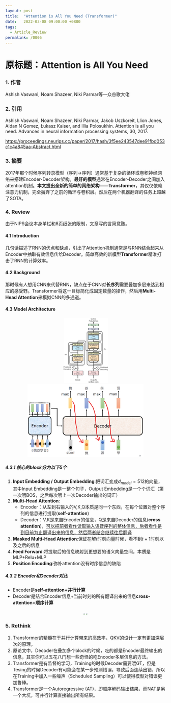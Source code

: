 ```yaml
---
layout: post
title:  "Attention is All You Need (Transformer)"
date:   2022-03-08 09:00:00 +0800
tags:
  - Article_Review
permalink: /0005
---
```


# 原标题：Attention is All You Need

### 1. 作者

Ashish Vaswani, Noam Shazeer, Niki Parmar等一众谷歌大佬

### 2. 引用

 Ashish Vaswani, Noam Shazeer, Niki Parmar, Jakob Uszkoreit, Llion Jones, Aidan N Gomez, Łukasz Kaiser, and Illia Polosukhin. Attention is all you need. Advances in neural information processing systems, 30, 2017.

https://proceedings.neurips.cc/paper/2017/hash/3f5ee243547dee91fbd053c1c4a845aa-Abstract.html

### 3. 摘要

2017年那个时候序列转录模型（序列→序列）通常基于复杂的循环或卷积神经网络来搭建Encoder-Decoder架构。**最好的模型**通常在Encoder-Decoder之间加入attention机制。**本文提出全新的简单的网络架构——Transformer**，其仅仅依赖注意力机制，完全摒弃了之前的循环与卷积层。然后在两个机器翻译的任务上超越了SOTA。

### 4. Review

由于NIPS会议本身单栏和8页纸张的限制，文章写的言简意赅。

#### 4.1 Introduction

几句话描述了RNN的优点和缺点，引出了Attention机制通常是与RNN结合起来从Encoder中抽取有效信息传给Decoder。简单高效的新模型**Transformer**精准打击了RNN的计算效率。

#### 4.2 Background

那时候有人想用CNN来代替RNN，缺点在于CNN对**长序列**需要叠加多层来达到相应的感受野。Transformer将这一目标简化成固定数量的操作，然后用**Multi-Head Attention**来模拟CNN的多通道。

#### 4.3 Model Architecture

<center class="half">
    <img src="assets\images\article\1.jpg" style="zoom: 20%;" />
    <img src="assets\images\article\2.jpg" style="zoom:40%;" />
</center>



##### 4.3.1 核心的block分为以下5个

1. **Input Embedding / Output Embedding**:把词汇变成$d_{model}=512$的向量，其中Input Embedding是一整个句子，Output Embedding是一个个词汇（第一次喂BOS，之后每次喂上一次Decoder输出的词汇）
2. **Multi-Head Attention**:
   - Encoder：从左到右输入的V,K,Q本质是同一个东西，在每个位置对整个序列的信息进行提取(**self-attention**)
   - Decoder：V,K是来自Encoder的信息，Q是来自Decoder的信息(**cross attention**)，<u>可以把前者看作读取输入语音序列的整体信息，后者看作是到目前为止翻译出来的信息，然后两者结合继续往后翻译</u>
3. **Masked Multi-Head Attention**:保证在解$t$时刻向量时候，看不到$t+1$时刻以及之后的信息
4. **Feed Forward**:将提取后的信息映射到更想要的语义向量空间，本质是MLP+Relu+MLP
5. **Position Encoding**:弥补attention没有时序信息的缺陷

##### 4.3.2 Encoder和Decoder对比

- Encoder是**self-attention+并行计算**
- Decoder是结合Encoder信息+当前时刻的所有翻译出来的信息**cross-attention+顺序计算**

<center class="half">
    <img src="F:\Github\Rashfu.github.io\assets\images\article\3.jpg" style="zoom: 25%;" />
    <img src="F:\Github\Rashfu.github.io\assets\images\article\4.jpg" style="zoom: 25%;" />
</center>


### 5. Rethink

1. Transformer的精髓在于并行计算带来的高效率，QKV的设计一定有更加深层次的原理。
2. 原论文中，Decoder在叠加多个block的时候，吃的都是Encoder最终输出的信息，其实你可以五花八门想一些奇怪的吃Encoder多层信息的方法。
3. Transformer是有监督的学习，Training的时候Decoder需要喂GT，但是Tesing的时候Decoder有可能会在某一步预测错误，导致后面连续出错，所以在Training中加入一些噪声（Scheduled Sampling）可以使得模型对错误更加鲁棒。
4. Transformer是一个Autoregressive (AT)，即顺序解码输出结果，而NAT是另一个大坑，可并行计算直接输出所有结果。